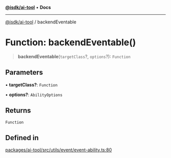 [**@isdk/ai-tool**](../README.md) • **Docs**

***

[@isdk/ai-tool](../globals.md) / backendEventable

# Function: backendEventable()

> **backendEventable**(`targetClass`?, `options`?): `Function`

## Parameters

• **targetClass?**: `Function`

• **options?**: `AbilityOptions`

## Returns

`Function`

## Defined in

[packages/ai-tool/src/utils/event/event-ability.ts:80](https://github.com/isdk/ai-tool.js/blob/fe6b47f429fb128627d2210e367fa914b891d314/src/utils/event/event-ability.ts#L80)
